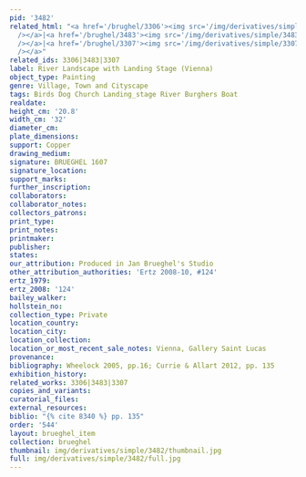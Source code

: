 ```yaml
---
pid: '3482'
related_html: "<a href='/brughel/3306'><img src='/img/derivatives/simple/3306/thumbnail.jpg'
  /></a>|<a href='/brughel/3483'><img src='/img/derivatives/simple/3483/thumbnail.jpg'
  /></a>|<a href='/brughel/3307'><img src='/img/derivatives/simple/3307/thumbnail.jpg'
  /></a>"
related_ids: 3306|3483|3307
label: River Landscape with Landing Stage (Vienna)
object_type: Painting
genre: Village, Town and Cityscape
tags: Birds Dog Church Landing_stage River Burghers Boat
realdate: 
height_cm: '20.8'
width_cm: '32'
diameter_cm: 
plate_dimensions: 
support: Copper
drawing_medium: 
signature: BRUEGHEL 1607
signature_location: 
support_marks: 
further_inscription: 
collaborators: 
collaborator_notes: 
collectors_patrons: 
print_type: 
print_notes: 
printmaker: 
publisher: 
states: 
our_attribution: Produced in Jan Brueghel's Studio
other_attribution_authorities: 'Ertz 2008-10, #124'
ertz_1979: 
ertz_2008: '124'
bailey_walker: 
hollstein_no: 
collection_type: Private
location_country: 
location_city: 
location_collection: 
location_or_most_recent_sale_notes: Vienna, Gallery Saint Lucas
provenance: 
bibliography: Wheelock 2005, pp.16; Currie & Allart 2012, pp. 135
exhibition_history: 
related_works: 3306|3483|3307
copies_and_variants: 
curatorial_files: 
external_resources: 
biblio: "{% cite 8340 %} pp. 135"
order: '544'
layout: brueghel_item
collection: brueghel
thumbnail: img/derivatives/simple/3482/thumbnail.jpg
full: img/derivatives/simple/3482/full.jpg
---
```

